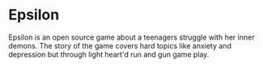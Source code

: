 # Epsilon
Epsilon is an open source game about a teenagers struggle with her inner demons.  The story of the game covers hard topics like anxiety and depression but through light heart'd run and gun game play.
